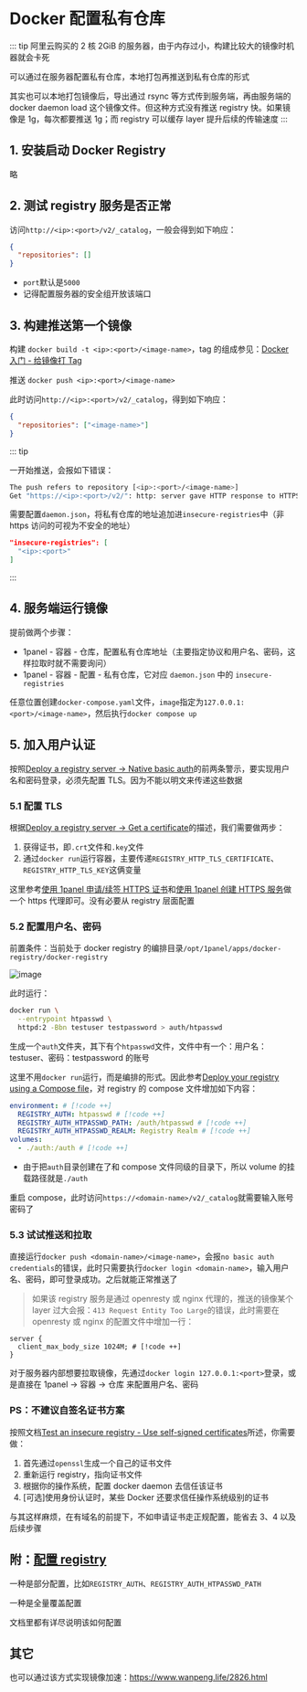# Docker 配置私有仓库

::: tip
阿里云购买的 2 核 2GiB 的服务器，由于内存过小，构建比较大的镜像时机器就会卡死

可以通过在服务器配置私有仓库，本地打包再推送到私有仓库的形式

其实也可以本地打包镜像后，导出通过 rsync 等方式传到服务端，再由服务端的 docker daemon load 这个镜像文件。但这种方式没有推送 registry 快。如果镜像是 1g，每次都要推送 1g；而 registry 可以缓存 layer 提升后续的传输速度
:::

## 1. 安装启动 Docker Registry

略

## 2. 测试 registry 服务是否正常

访问`http://<ip>:<port>/v2/_catalog`，一般会得到如下响应：

```json
{
  "repositories": []
}
```

- `port`默认是`5000`
- 记得配置服务器的安全组开放该端口

## 3. 构建推送第一个镜像

构建 `docker build -t <ip>:<port>/<image-name>`，tag 的组成参见：[Docker 入门 - 给镜像打 Tag](./base#给镜像打-tag)

推送 `docker push <ip>:<port>/<image-name>`

此时访问`http://<ip>:<port>/v2/_catalog`，得到如下响应：

```json
{
  "repositories": ["<image-name>"]
}
```

::: tip

一开始推送，会报如下错误：

```bash
The push refers to repository [<ip>:<port>/<image-name>]
Get "https://<ip>:<port>/v2/": http: server gave HTTP response to HTTPS client
```

需要配置`daemon.json`，将私有仓库的地址追加进`insecure-registries`中（非 https 访问的可视为不安全的地址）

```json
"insecure-registries": [
  "<ip>:<port>"
]
```

:::

## 4. 服务端运行镜像

提前做两个步骤：

- 1panel - 容器 - 仓库，配置私有仓库地址（主要指定协议和用户名、密码，这样拉取时就不需要询问）
- 1panel - 容器 - 配置 - 私有仓库，它对应 `daemon.json` 中的 `insecure-registries`

任意位置创建`docker-compose.yaml`文件，`image`指定为`127.0.0.1:<port>/<image-name>`，然后执行`docker compose up`

## 5. 加入用户认证

按照[Deploy a registry server -> Native basic auth](https://distribution.github.io/distribution/about/deploying/#native-basic-auth)的前两条警示，要实现用户名和密码登录，必须先配置 TLS。因为不能以明文来传递这些数据

### 5.1 配置 TLS

根据[Deploy a registry server -> Get a certificate](https://distribution.github.io/distribution/about/deploying/#get-a-certificate)的描述，我们需要做两步：

1. 获得证书，即`.crt`文件和`.key`文件
2. 通过`docker run`运行容器，主要传递`REGISTRY_HTTP_TLS_CERTIFICATE`、`REGISTRY_HTTP_TLS_KEY`这俩变量

这里参考[使用 1panel 申请/续签 HTTPS 证书](../1panel/https)和[使用 1panel 创建 HTTPS 服务](../1panel/reverse-proxy)做一个 https 代理即可。没有必要从 registry 层面配置

### 5.2 配置用户名、密码

前置条件：当前处于 docker registry 的编排目录`/opt/1panel/apps/docker-registry/docker-registry`

![image](https://cdn.jsdmirror.com/gh/felbry/picx-images-hosting@master/image.5mntkyhexu.webp)

此时运行：

```bash
docker run \
  --entrypoint htpasswd \
  httpd:2 -Bbn testuser testpassword > auth/htpasswd
```

生成一个`auth`文件夹，其下有个`htpasswd`文件，文件中有一个：用户名：testuser、密码：testpassword 的账号

这里不用`docker run`运行，而是编排的形式。因此参考[Deploy your registry using a Compose file](https://distribution.github.io/distribution/about/deploying/#deploy-your-registry-using-a-compose-file)，对 registry 的 compose 文件增加如下内容：

```yaml
environment: # [!code ++]
  REGISTRY_AUTH: htpasswd # [!code ++]
  REGISTRY_AUTH_HTPASSWD_PATH: /auth/htpasswd # [!code ++]
  REGISTRY_AUTH_HTPASSWD_REALM: Registry Realm # [!code ++]
volumes:
  - ./auth:/auth # [!code ++]
```

- 由于把`auth`目录创建在了和 compose 文件同级的目录下，所以 volume 的挂载路径就是`./auth`

重启 compose，此时访问`https://<domain-name>/v2/_catalog`就需要输入账号密码了

### 5.3 试试推送和拉取

直接运行`docker push <domain-name>/<image-name>`，会报`no basic auth credentials`的错误，此时只需要执行`docker login <domain-name>`，输入用户名、密码，即可登录成功。之后就能正常推送了

> 如果该 registry 服务是通过 openresty 或 nginx 代理的，推送的镜像某个 layer 过大会报：`413 Request Entity Too Large`的错误，此时需要在 openresty 或 nginx 的配置文件中增加一行：

```nginx
server {
  client_max_body_size 1024M; # [!code ++]
}
```

对于服务器内部想要拉取镜像，先通过`docker login 127.0.0.1:<port>`登录，或是直接在 1panel -> 容器 -> 仓库 来配置用户名、密码

### PS：不建议自签名证书方案

按照文档[Test an insecure registry - Use self-signed certificates](https://distribution.github.io/distribution/about/insecure/#use-self-signed-certificates)所述，你需要做：

1. 首先通过`openssl`生成一个自己的证书文件
2. 重新运行 registry，指向证书文件
3. 根据你的操作系统，配置 docker daemon 去信任该证书
4. [可选]使用身份认证时，某些 Docker 还要求信任操作系统级别的证书

与其这样麻烦，在有域名的前提下，不如申请证书走正规配置，能省去 3、4 以及后续步骤

## 附：[配置 registry](https://distribution.github.io/distribution/about/configuration/)

一种是部分配置，比如`REGISTRY_AUTH`、`REGISTRY_AUTH_HTPASSWD_PATH`

一种是全量覆盖配置

文档里都有详尽说明该如何配置

## 其它

也可以通过该方式实现镜像加速：https://www.wanpeng.life/2826.html

